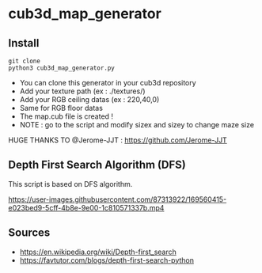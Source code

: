 # cub3d_map_generator

## Install
```
git clone
python3 cub3d_map_generator.py
```

- You can clone this generator in your cub3d repository
- Add your texture path (ex : ./textures/)
- Add your RGB ceiling datas (ex : 220,40,0)
- Same for RGB floor datas
- The map.cub file is created !
- NOTE : go to the script and modify sizex and sizey to change maze size

HUGE THANKS TO @Jerome-JJT : https://github.com/Jerome-JJT

## Depth First Search Algorithm (DFS)

This script is based on DFS algorithm.

https://user-images.githubusercontent.com/87313922/169560415-e023bed9-5cff-4b8e-9e00-1c810571337b.mp4

## Sources

- https://en.wikipedia.org/wiki/Depth-first_search
- https://favtutor.com/blogs/depth-first-search-python
